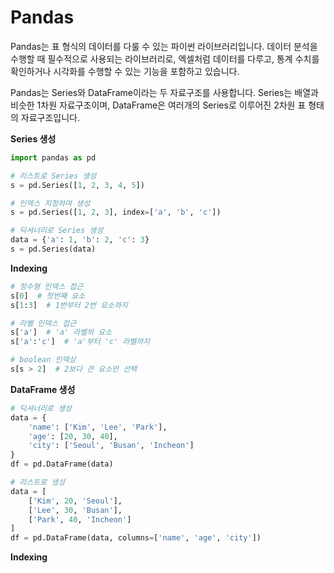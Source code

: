 
# Pandas

Pandas는 표 형식의 데이터를 다룰 수 있는 파이썬 라이브러리입니다. 데이터 분석을 수행할 때 필수적으로 사용되는 라이브러리로, 엑셀처럼 데이터를 다루고, 통계 수치를 확인하거나 시각화를 수행할 수 있는 기능을 포함하고 있습니다.

Pandas는 Series와 DataFrame이라는 두 자료구조를 사용합니다. Series는 배열과 비슷한 1차원 자료구조이며, DataFrame은 여러개의 Series로 이루어진 2차원 표 형태의 자료구조입니다.


**Series 생성**
```python
import pandas as pd

# 리스트로 Series 생성
s = pd.Series([1, 2, 3, 4, 5])

# 인덱스 지정하여 생성
s = pd.Series([1, 2, 3], index=['a', 'b', 'c'])

# 딕셔너리로 Series 생성 
data = {'a': 1, 'b': 2, 'c': 3}
s = pd.Series(data)
```

**Indexing**
```python
# 정수형 인덱스 접근
s[0]  # 첫번째 요소
s[1:3]  # 1번부터 2번 요소까지

# 라벨 인덱스 접근
s['a']  # 'a' 라벨의 요소
s['a':'c']  # 'a'부터 'c' 라벨까지

# boolean 인덱싱
s[s > 2]  # 2보다 큰 요소만 선택
```

**DataFrame 생성**
```python
# 딕셔너리로 생성
data = {
    'name': ['Kim', 'Lee', 'Park'],
    'age': [20, 30, 40],
    'city': ['Seoul', 'Busan', 'Incheon']
}
df = pd.DataFrame(data)

# 리스트로 생성
data = [
    ['Kim', 20, 'Seoul'],
    ['Lee', 30, 'Busan'],
    ['Park', 40, 'Incheon']
]
df = pd.DataFrame(data, columns=['name', 'age', 'city'])
```

**Indexing**
